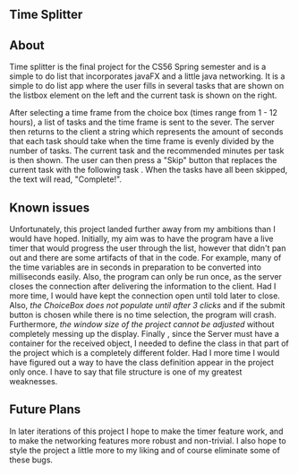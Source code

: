 ## Time Splitter 

## About

Time splitter is the final project for the CS56 Spring semester and is a simple to do list that incorporates javaFX and a little java networking. It is a simple to do list app where the user fills in several tasks that are shown on the listbox element on the left and the current task is shown on the right.

After selecting a time frame from the choice box (times range from 1 - 12 hours), a list of tasks and the time frame is sent to the sever. The server then returns to the client a string which represents the amount of seconds that each task should take when the time frame is evenly divided by the number of tasks. The current task and the recommended minutes per task is then shown. The user can then press a "Skip" button that replaces the current task with the following task . When the tasks have all been skipped, the text will read, "Complete!".

## Known issues

Unfortunately, this project landed further away from my ambitions than I would have hoped. Initially, my aim was to have the program have a live timer that would progress the user through the list, however that didn't pan out and there are some artifacts of that in the code. For example, many of the time variables are in seconds in preparation to be converted into milliseconds easily. Also, the program can only be run once, as the server closes the connection after delivering the information to the client. Had I more time, I would have kept the connection open until told later to close. Also, _the ChoiceBox does not populate until after 3 clicks_ and if the submit button is chosen while there is no time selection, the program will crash. Furthermore, _the window size of the project cannot be adjusted_ without completely messing up the display. Finally , since the Server must have a container for the received object, I needed to define the class in that part of the project which is a completely different folder. Had I more time I would have figured out a way to have the class definition appear in the project only once. I have to say that file structure is one of my greatest weaknesses. 

## Future Plans

In later iterations of this project I hope to make the timer feature work, and to make the networking features more robust and non-trivial. I also hope to style the project a little more to my liking and of course eliminate some of these bugs.






